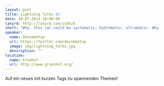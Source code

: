 ```yaml
---
layout: post
title: Lightning Talks #2
date: 30-07-2014 18:00:00
lanyrd: http://lanyrd.com/ccbkzb
short: "Why, this car could be systematic, hydromatic, ultramatic. Why, it could be greased lightning, grease lightning!"
speaker:
  name: Devsmeetup
  url: https://twitter.com/devsmeetup
  image: img/lightning_talks.jpg
  description: ""
location:
  name: Grünhof
  url: http://www.gruenhof.org/
---
```



Auf ein neues mit kurzen Tags zu spannenden Themen!
